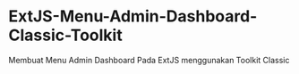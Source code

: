 # ExtJS-Menu-Admin-Dashboard-Classic-Toolkit
Membuat Menu Admin Dashboard Pada ExtJS menggunakan Toolkit Classic
